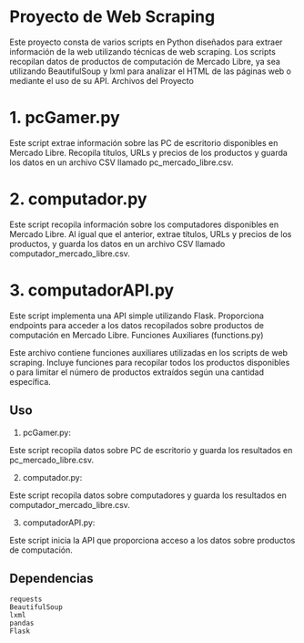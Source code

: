 # Proyecto de Web Scraping

Este proyecto consta de varios scripts en Python diseñados para extraer información de la web utilizando técnicas de web scraping. Los scripts recopilan datos de productos de computación de Mercado Libre, ya sea utilizando BeautifulSoup y lxml para analizar el HTML de las páginas web o mediante el uso de su API.
Archivos del Proyecto
# 1. pcGamer.py

Este script extrae información sobre las PC de escritorio disponibles en Mercado Libre. Recopila títulos, URLs y precios de los productos y guarda los datos en un archivo CSV llamado pc_mercado_libre.csv.

# 2. computador.py

Este script recopila información sobre los computadores disponibles en Mercado Libre. Al igual que el anterior, extrae títulos, URLs y precios de los productos, y guarda los datos en un archivo CSV llamado computador_mercado_libre.csv.

# 3. computadorAPI.py

Este script implementa una API simple utilizando Flask. Proporciona endpoints para acceder a los datos recopilados sobre productos de computación en Mercado Libre.
Funciones Auxiliares (functions.py)

Este archivo contiene funciones auxiliares utilizadas en los scripts de web scraping. Incluye funciones para recopilar todos los productos disponibles o para limitar el número de productos extraídos según una cantidad específica.

## Uso

1. pcGamer.py:

Este script recopila datos sobre PC de escritorio y guarda los resultados en pc_mercado_libre.csv.

2. computador.py:

Este script recopila datos sobre computadores y guarda los resultados en computador_mercado_libre.csv.

3. computadorAPI.py:

Este script inicia la API que proporciona acceso a los datos sobre productos de computación.

## Dependencias

    requests
    BeautifulSoup
    lxml
    pandas
    Flask
